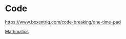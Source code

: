 # Code
https://www.boxentriq.com/code-breaking/one-time-pad

[Mathmatics](https://github.com/EPHS-CyberSecurity-2020-Hour1/CipherProject/blob/one-time-pad/one-time-pad_Mathmatical_analysis.md)
